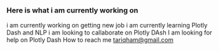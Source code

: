 ### Here is what i am currently working on 

i am currently working on getting new job
i am currently learning Plotly Dash and NLP
i am looking to callaborate on Plotly DAsh
I am looking for help on Plotly Dash
How to reach me tariqham@gmail.com

